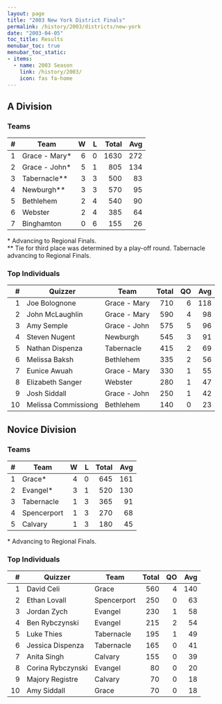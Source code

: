 ```yaml
---
layout: page
title: "2003 New York District Finals"
permalink: /history/2003/districts/new-york
date: "2003-04-05"
toc_title: Results
menubar_toc: true
menubar_toc_static:
- items:
  - name: 2003 Season
    link: /history/2003/
    icon: fas fa-home
---
```


## A Division

### Teams

|    # | Team          |    W |    L | Total |  Avg |
| ---: | ------------- | ---: | ---: | ----: | ---: |
|    1 | Grace - Mary* |    6 |    0 |  1630 |  272 |
|    2 | Grace - John* |    5 |    1 |   805 |  134 |
|    3 | Tabernacle**  |    3 |    3 |   500 |   83 |
|    4 | Newburgh**    |    3 |    3 |   570 |   95 |
|    5 | Bethlehem     |    2 |    4 |   540 |   90 |
|    6 | Webster       |    2 |    4 |   385 |   64 |
|    7 | Binghamton    |    0 |    6 |   155 |   26 |

\* Advancing to Regional Finals.\
\*\* Tie for third place was determined by a play-off round. Tabernacle advancing to Regional Finals.

### Top Individuals

|    # | Quizzer             | Team         | Total |   QO |  Avg |
| ---: | ------------------- | ------------ | ----: | ---: | ---: |
|    1 | Joe Bolognone       | Grace - Mary |   710 |    6 |  118 |
|    2 | John McLaughlin     | Grace - Mary |   590 |    4 |   98 |
|    3 | Amy Semple          | Grace - John |   575 |    5 |   96 |
|    4 | Steven Nugent       | Newburgh     |   545 |    3 |   91 |
|    5 | Nathan Dispenza     | Tabernacle   |   415 |    2 |   69 |
|    6 | Melissa Baksh       | Bethlehem    |   335 |    2 |   56 |
|    7 | Eunice Awuah        | Grace - Mary |   330 |    1 |   55 |
|    8 | Elizabeth Sanger    | Webster      |   280 |    1 |   47 |
|    9 | Josh Siddall        | Grace - John |   250 |    1 |   42 |
|   10 | Melissa Commissiong | Bethlehem    |   140 |    0 |   23 |

## Novice Division

### Teams

|    # | Team        |    W |    L | Total |  Avg |
| ---: | ----------- | ---: | ---: | ----: | ---: |
|    1 | Grace*      |    4 |    0 |   645 |  161 |
|    2 | Evangel*    |    3 |    1 |   520 |  130 |
|    3 | Tabernacle  |    1 |    3 |   365 |   91 |
|    4 | Spencerport |    1 |    3 |   270 |   68 |
|    5 | Calvary     |    1 |    3 |   180 |   45 |

\* Advancing to Regional Finals.

### Top Individuals

|    # | Quizzer           | Team        | Total |   QO |  Avg |
| ---: | ----------------- | ----------- | ----: | ---: | ---: |
|    1 | David Celi        | Grace       |   560 |    4 |  140 |
|    2 | Ethan Lovall      | Spencerport |   250 |    0 |   63 |
|    3 | Jordan Zych       | Evangel     |   230 |    1 |   58 |
|    4 | Ben Rybczynski    | Evangel     |   215 |    2 |   54 |
|    5 | Luke Thies        | Tabernacle  |   195 |    1 |   49 |
|    6 | Jessica Dispenza  | Tabernacle  |   165 |    0 |   41 |
|    7 | Anita Singh       | Calvary     |   155 |    0 |   39 |
|    8 | Corina Rybczynski | Evangel     |    80 |    0 |   20 |
|    9 | Majory Registre   | Calvary     |    70 |    0 |   18 |
|   10 | Amy Siddall       | Grace       |    70 |    0 |   18 |
